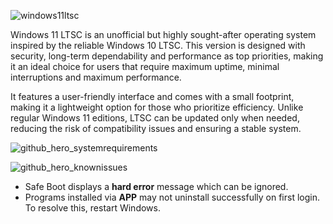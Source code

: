 ![windows11ltsc](https://user-images.githubusercontent.com/96759883/219713402-be82fdc0-01cd-4ff3-8e10-91dd59e4bf49.png)

Windows 11 LTSC is an unofficial but highly sought-after operating system inspired by the reliable Windows 10 LTSC. This version is designed with security, long-term dependability and performance as top priorities, making it an ideal choice for users that require maximum uptime, minimal interruptions and maximum performance.

It features a user-friendly interface and comes with a small footprint, making it a lightweight option for those who prioritize efficiency. Unlike regular Windows 11 editions, LTSC can be updated only when needed, reducing the risk of compatibility issues and ensuring a stable system.

![github_hero_systemrequirements](https://user-images.githubusercontent.com/96759883/219724539-0caefe5b-875d-42ba-812a-3fe4bd715b93.png)

![github_hero_knownissues](https://user-images.githubusercontent.com/96759883/219740391-ad685e52-3fb2-4485-b90d-b02411422253.png)

- Safe Boot displays a **hard error** message which can be ignored.
- Programs installed via **APP** may not uninstall successfully on first login. To resolve this, restart Windows.
